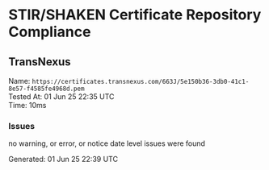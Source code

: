 # STIR/SHAKEN Certificate Repository Compliance

## TransNexus

Name: `https://certificates.transnexus.com/663J/5e150b36-3db0-41c1-8e57-f4585fe4968d.pem`\
Tested At: 01 Jun 25 22:35 UTC\
Time: 10ms

### Issues

no warning, or error, or notice date level issues were found

Generated: 01 Jun 25 22:39 UTC